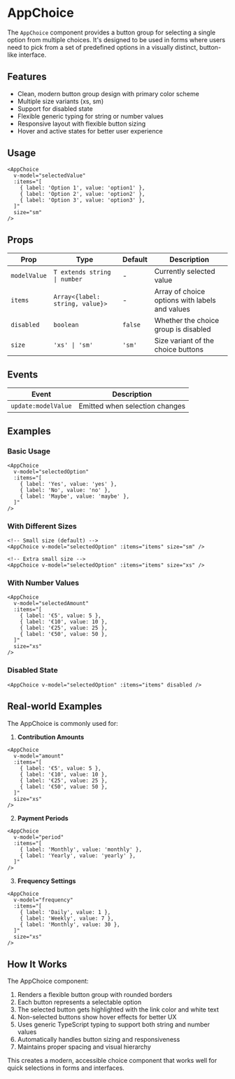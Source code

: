 # AppChoice

The `AppChoice` component provides a button group for selecting a single option from multiple choices. It's designed to be used in forms where users need to pick from a set of predefined options in a visually distinct, button-like interface.

## Features

- Clean, modern button group design with primary color scheme
- Multiple size variants (xs, sm)
- Support for disabled state
- Flexible generic typing for string or number values
- Responsive layout with flexible button sizing
- Hover and active states for better user experience

## Usage

```vue
<AppChoice
  v-model="selectedValue"
  :items="[
    { label: 'Option 1', value: 'option1' },
    { label: 'Option 2', value: 'option2' },
    { label: 'Option 3', value: 'option3' },
  ]"
  size="sm"
/>
```

## Props

| Prop         | Type                            | Default | Description                                    |
| ------------ | ------------------------------- | ------- | ---------------------------------------------- |
| `modelValue` | `T extends string \| number`    | -       | Currently selected value                       |
| `items`      | `Array<{label: string, value}>` | -       | Array of choice options with labels and values |
| `disabled`   | `boolean`                       | `false` | Whether the choice group is disabled           |
| `size`       | `'xs' \| 'sm'`                  | `'sm'`  | Size variant of the choice buttons             |

## Events

| Event               | Description                    |
| ------------------- | ------------------------------ |
| `update:modelValue` | Emitted when selection changes |

## Examples

### Basic Usage

```vue
<AppChoice
  v-model="selectedOption"
  :items="[
    { label: 'Yes', value: 'yes' },
    { label: 'No', value: 'no' },
    { label: 'Maybe', value: 'maybe' },
  ]"
/>
```

### With Different Sizes

```vue
<!-- Small size (default) -->
<AppChoice v-model="selectedOption" :items="items" size="sm" />

<!-- Extra small size -->
<AppChoice v-model="selectedOption" :items="items" size="xs" />
```

### With Number Values

```vue
<AppChoice
  v-model="selectedAmount"
  :items="[
    { label: '€5', value: 5 },
    { label: '€10', value: 10 },
    { label: '€25', value: 25 },
    { label: '€50', value: 50 },
  ]"
  size="xs"
/>
```

### Disabled State

```vue
<AppChoice v-model="selectedOption" :items="items" disabled />
```

## Real-world Examples

The AppChoice is commonly used for:

1. **Contribution Amounts**

```vue
<AppChoice
  v-model="amount"
  :items="[
    { label: '€5', value: 5 },
    { label: '€10', value: 10 },
    { label: '€25', value: 25 },
    { label: '€50', value: 50 },
  ]"
  size="xs"
/>
```

2. **Payment Periods**

```vue
<AppChoice
  v-model="period"
  :items="[
    { label: 'Monthly', value: 'monthly' },
    { label: 'Yearly', value: 'yearly' },
  ]"
/>
```

3. **Frequency Settings**

```vue
<AppChoice
  v-model="frequency"
  :items="[
    { label: 'Daily', value: 1 },
    { label: 'Weekly', value: 7 },
    { label: 'Monthly', value: 30 },
  ]"
  size="xs"
/>
```

## How It Works

The AppChoice component:

1. Renders a flexible button group with rounded borders
2. Each button represents a selectable option
3. The selected button gets highlighted with the link color and white text
4. Non-selected buttons show hover effects for better UX
5. Uses generic TypeScript typing to support both string and number values
6. Automatically handles button sizing and responsiveness
7. Maintains proper spacing and visual hierarchy

This creates a modern, accessible choice component that works well for quick selections in forms and interfaces.

